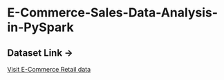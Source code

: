 # E-Commerce-Sales-Data-Analysis-in-PySpark

## Dataset Link → <!DOCTYPE html>
<html>
<head>
    
</head>
<body>

<!-- Define a URL using the anchor tag -->
<a href="https://lnkd.in/gwWRnzVW">Visit E-Commerce Retail data</a>

</body>
</html>
